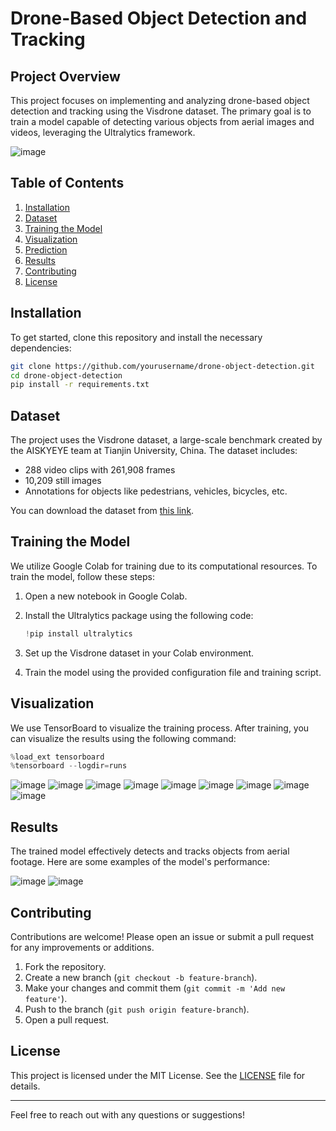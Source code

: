 # Drone-Based Object Detection and Tracking

## Project Overview

This project focuses on implementing and analyzing drone-based object detection and tracking using the Visdrone dataset. The primary goal is to train a model capable of detecting various objects from aerial images and videos, leveraging the Ultralytics framework.

![image](https://github.com/amirhosseineslami/CarDetecting_Yolov8/assets/95607919/4e73495f-33ab-4737-ac54-3b6b0b270da2)

## Table of Contents
1. [Installation](#installation)
2. [Dataset](#dataset)
3. [Training the Model](#training-the-model)
4. [Visualization](#visualization)
5. [Prediction](#prediction)
6. [Results](#results)
7. [Contributing](#contributing)
8. [License](#license)

## Installation

To get started, clone this repository and install the necessary dependencies:

```bash
git clone https://github.com/yourusername/drone-object-detection.git
cd drone-object-detection
pip install -r requirements.txt
```

## Dataset

The project uses the Visdrone dataset, a large-scale benchmark created by the AISKYEYE team at Tianjin University, China. The dataset includes:

- 288 video clips with 261,908 frames
- 10,209 still images
- Annotations for objects like pedestrians, vehicles, bicycles, etc.

You can download the dataset from [this link](https://github.com/ultralytics/ultralytics/blob/main/ultralytics/cfg/datasets/VisDrone.yaml).

## Training the Model

We utilize Google Colab for training due to its computational resources. To train the model, follow these steps:

1. Open a new notebook in Google Colab.
2. Install the Ultralytics package using the following code:
   
   ```python
   !pip install ultralytics
   ```

3. Set up the Visdrone dataset in your Colab environment.
4. Train the model using the provided configuration file and training script.

## Visualization

We use TensorBoard to visualize the training process. After training, you can visualize the results using the following command:

```python
%load_ext tensorboard
%tensorboard --logdir=runs
```
![image](https://github.com/amirhosseineslami/CarDetecting_Yolov8/assets/95607919/5df1fa8f-7a77-4ad0-95b9-50dfe94af8e1)
![image](https://github.com/amirhosseineslami/CarDetecting_Yolov8/assets/95607919/a3e7727e-7925-472d-95f5-9e4ef56bdf41)
![image](https://github.com/amirhosseineslami/CarDetecting_Yolov8/assets/95607919/2d2cfc9a-8a59-471d-adc8-cefafc18c87c)
![image](https://github.com/amirhosseineslami/CarDetecting_Yolov8/assets/95607919/5e923865-90c7-4ed7-b4bf-2baeba70e29d)
![image](https://github.com/amirhosseineslami/CarDetecting_Yolov8/assets/95607919/21408e45-0238-41ad-a7b9-267c1febe9e7)
![image](https://github.com/amirhosseineslami/CarDetecting_Yolov8/assets/95607919/2bca182b-b7be-436e-aa62-cb22fd5d1719)
![image](https://github.com/amirhosseineslami/CarDetecting_Yolov8/assets/95607919/4e9f82af-0fb2-4a07-bae8-3df09baf63f5)
![image](https://github.com/amirhosseineslami/CarDetecting_Yolov8/assets/95607919/cdaf5c99-ef30-4e53-a246-f20c0354b917)
![image](https://github.com/amirhosseineslami/CarDetecting_Yolov8/assets/95607919/e5eac06a-df4f-4a61-af23-d37e2683a615)



## Results

The trained model effectively detects and tracks objects from aerial footage. Here are some examples of the model's performance:

![image](https://github.com/amirhosseineslami/CarDetecting_Yolov8/assets/95607919/5e0ff7e8-8857-4168-ad6d-50418f3d2fdd)
![image](https://github.com/amirhosseineslami/CarDetecting_Yolov8/assets/95607919/fb512c53-b1aa-490a-a3fa-c1b2d2928e7e)


## Contributing

Contributions are welcome! Please open an issue or submit a pull request for any improvements or additions.

1. Fork the repository.
2. Create a new branch (`git checkout -b feature-branch`).
3. Make your changes and commit them (`git commit -m 'Add new feature'`).
4. Push to the branch (`git push origin feature-branch`).
5. Open a pull request.

## License

This project is licensed under the MIT License. See the [LICENSE](LICENSE) file for details.

---

Feel free to reach out with any questions or suggestions!
